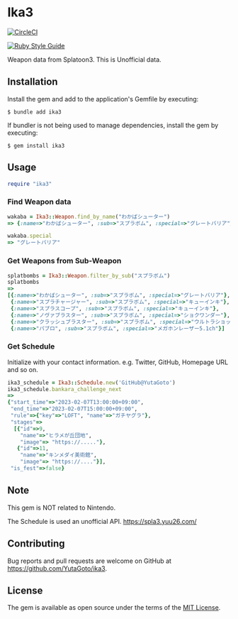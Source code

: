 # Ika3

[![CircleCI](https://dl.circleci.com/status-badge/img/gh/YutaGoto/ika3/tree/main.svg?style=svg)](https://dl.circleci.com/status-badge/redirect/gh/YutaGoto/ika3/tree/main)

[![Ruby Style Guide](https://img.shields.io/badge/code_style-rubocop-brightgreen.svg)](https://github.com/rubocop/rubocop)

Weapon data from Splatoon3. This is Unofficial data.

## Installation

Install the gem and add to the application's Gemfile by executing:

    $ bundle add ika3

If bundler is not being used to manage dependencies, install the gem by executing:

    $ gem install ika3

## Usage

```ruby
require "ika3"
```

### Find Weapon data

```ruby
wakaba = Ika3::Weapon.find_by_name("わかばシューター")
=> {:name=>"わかばシューター", :sub=>"スプラボム", :special=>"グレートバリア"}

wakaba.special
=> "グレートバリア"
```

### Get Weapons from Sub-Weapon

```ruby
splatbombs = Ika3::Weapon.filter_by_sub("スプラボム")
splatbombs
=>
[{:name=>"わかばシューター", :sub=>"スプラボム", :special=>"グレートバリア"},
 {:name=>"スプラチャージャー", :sub=>"スプラボム", :special=>"キューインキ"},
 {:name=>"スプラスコープ", :sub=>"スプラボム", :special=>"キューインキ"},
 {:name=>"ノヴァブラスター", :sub=>"スプラボム", :special=>"ショクワンダー"},
 {:name=>"クラッシュブラスター", :sub=>"スプラボム", :special=>"ウルトラショット"},
 {:name=>"パブロ", :sub=>"スプラボム", :special=>"メガホンレーザー5.1ch"}]
```

### Get Schedule

Initialize with your contact information. e.g. Twitter, GitHub, Homepage URL and so on.

```ruby
ika3_schedule = Ika3::Schedule.new('GitHub@YutaGoto')
ika3_schedule.bankara_challenge_next
=>
{"start_time"=>"2023-02-07T13:00:00+09:00",
 "end_time"=>"2023-02-07T15:00:00+09:00",
 "rule"=>{"key"=>"LOFT", "name"=>"ガチヤグラ"},
 "stages"=>
  [{"id"=>9,
    "name"=>"ヒラメが丘団地",
    "image"=> "https://....."},
   {"id"=>11,
    "name"=>"キンメダイ美術館",
    "image"=> "https://...."}],
 "is_fest"=>false}
```

## Note

This gem is NOT related to Nintendo.

The Schedule is used an unofficial API. <https://spla3.yuu26.com/>

## Contributing

Bug reports and pull requests are welcome on GitHub at https://github.com/YutaGoto/ika3.

## License

The gem is available as open source under the terms of the [MIT License](https://opensource.org/licenses/MIT).
